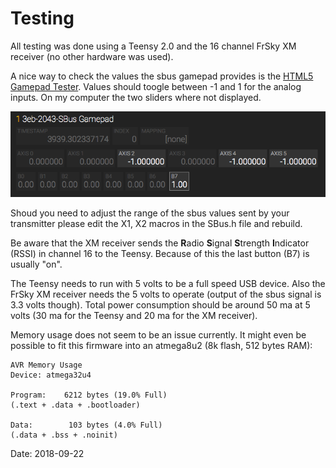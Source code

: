 # Testing

All testing was done using a Teensy 2.0 and the 16 channel FrSky XM receiver (no other hardware was used).

A nice way to check the values the sbus gamepad provides is the [HTML5 Gamepad Tester](http://html5gamepad.com/). Values should toogle between -1 and 1 for the analog inputs. On my computer the two sliders where not displayed.

![image](images/HTML5Gamepad.png)

Shoud you need to adjust the range of the sbus values sent by your transmitter please edit the X1, X2 macros in the SBus.h file and rebuild.

Be aware that the XM receiver sends the **R**adio **S**ignal **S**trength **I**ndicator (RSSI) in channel 16 to the Teensy. Because of this the last button (B7) is usually "on".

The Teensy needs to run with 5 volts to be a full speed USB device. Also the FrSky XM receiver needs the 5 volts to operate (output of the sbus signal is 3.3 volts though). Total power consumption should be around 50 ma at 5 volts (30 ma for the Teensy and 20 ma for the XM receiver).

Memory usage does not seem to be an issue currently. It might even be possible to fit this firmware into an atmega8u2 (8k flash, 512 bytes RAM):

```
AVR Memory Usage
Device: atmega32u4

Program:    6212 bytes (19.0% Full)
(.text + .data + .bootloader)

Data:        103 bytes (4.0% Full)
(.data + .bss + .noinit)
```

Date: 2018-09-22


